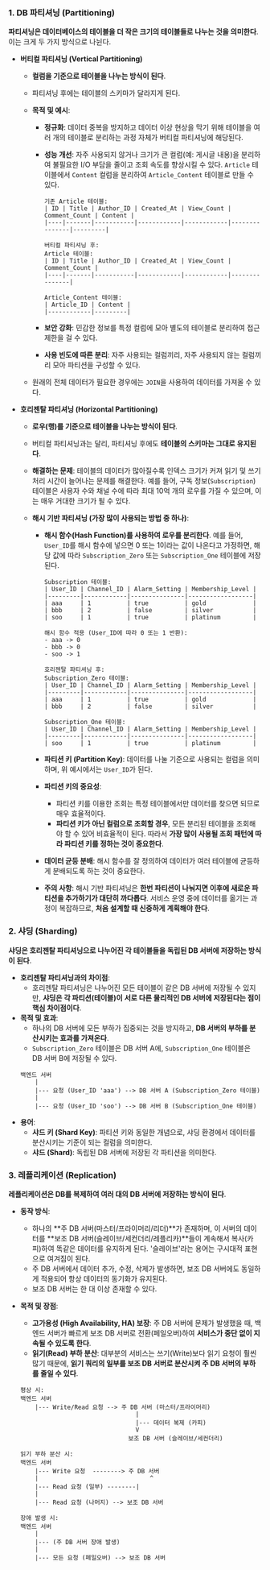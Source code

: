 ### 1. DB 파티셔닝 (Partitioning)

**파티셔닝은 데이터베이스의 테이블을 더 작은 크기의 테이블들로 나누는 것을 의미한다**. 이는 크게 두 가지 방식으로 나뉜다.

- **버티컬 파티셔닝 (Vertical Partitioning)**

  - **컬럼을 기준으로 테이블을 나누는 방식이 된다**.
  - 파티셔닝 후에는 테이블의 스키마가 달라지게 된다.
  - **목적 및 예시**:

    - **정규화**: 데이터 중복을 방지하고 데이터 이상 현상을 막기 위해 테이블을 여러 개의 테이블로 분리하는 과정 자체가 버티컬 파티셔닝에 해당된다.
    - **성능 개선**: 자주 사용되지 않거나 크기가 큰 컬럼(예: 게시글 내용)을 분리하여 불필요한 I/O 부담을 줄이고 조회 속도를 향상시킬 수 있다. `Article` 테이블에서 `Content` 컬럼을 분리하여 `Article_Content` 테이블로 만들 수 있다.

      ```
      기존 Article 테이블:
      | ID | Title | Author_ID | Created_At | View_Count | Comment_Count | Content |
      |----|-------|-----------|------------|------------|---------------|---------|

      버티컬 파티셔닝 후:
      Article 테이블:
      | ID | Title | Author_ID | Created_At | View_Count | Comment_Count |
      |----|-------|-----------|------------|------------|---------------|

      Article_Content 테이블:
      | Article_ID | Content |
      |------------|---------|
      ```

    - **보안 강화**: 민감한 정보를 특정 컬럼에 모아 별도의 테이블로 분리하여 접근 제한을 걸 수 있다.
    - **사용 빈도에 따른 분리**: 자주 사용되는 컬럼끼리, 자주 사용되지 않는 컬럼끼리 모아 파티션을 구성할 수 있다.

  - 원래의 전체 데이터가 필요한 경우에는 `JOIN`을 사용하여 데이터를 가져올 수 있다.

- **호리젠탈 파티셔닝 (Horizontal Partitioning)**

  - **로우(행)를 기준으로 테이블을 나누는 방식이 된다**.
  - 버티컬 파티셔닝과는 달리, 파티셔닝 후에도 **테이블의 스키마는 그대로 유지된다**.
  - **해결하는 문제**: 테이블의 데이터가 많아질수록 인덱스 크기가 커져 읽기 및 쓰기 처리 시간이 늘어나는 문제를 해결한다. 예를 들어, 구독 정보(`Subscription`) 테이블은 사용자 수와 채널 수에 따라 최대 10억 개의 로우를 가질 수 있으며, 이는 매우 거대한 크기가 될 수 있다.
  - **해시 기반 파티셔닝 (가장 많이 사용되는 방법 중 하나)**:

    - **해시 함수(Hash Function)를 사용하여 로우를 분리한다**. 예를 들어, `User_ID`를 해시 함수에 넣으면 0 또는 1이라는 값이 나온다고 가정하면, 해당 값에 따라 `Subscription_Zero` 또는 `Subscription_One` 테이블에 저장된다.

      ```
      Subscription 테이블:
      | User_ID | Channel_ID | Alarm_Setting | Membership_Level |
      |---------|------------|---------------|------------------|
      | aaa     | 1          | true          | gold             |
      | bbb     | 2          | false         | silver           |
      | soo     | 1          | true          | platinum         |

      해시 함수 적용 (User_ID에 따라 0 또는 1 반환):
      - aaa -> 0
      - bbb -> 0
      - soo -> 1

      호리젠탈 파티셔닝 후:
      Subscription_Zero 테이블:
      | User_ID | Channel_ID | Alarm_Setting | Membership_Level |
      |---------|------------|---------------|------------------|
      | aaa     | 1          | true          | gold             |
      | bbb     | 2          | false         | silver           |

      Subscription_One 테이블:
      | User_ID | Channel_ID | Alarm_Setting | Membership_Level |
      |---------|------------|---------------|------------------|
      | soo     | 1          | true          | platinum         |
      ```

    - **파티션 키 (Partition Key)**: 데이터를 나눌 기준으로 사용되는 컬럼을 의미하며, 위 예시에서는 `User_ID`가 된다.
    - **파티션 키의 중요성**:
      - 파티션 키를 이용한 조회는 특정 테이블에서만 데이터를 찾으면 되므로 매우 효율적이다.
      - **파티션 키가 아닌 컬럼으로 조회할 경우**, 모든 분리된 테이블을 조회해야 할 수 있어 비효율적이 된다. 따라서 **가장 많이 사용될 조회 패턴에 따라 파티션 키를 정하는 것이 중요한다**.
    - **데이터 균등 분배**: 해시 함수를 잘 정의하여 데이터가 여러 테이블에 균등하게 분배되도록 하는 것이 중요한다.
    - **주의 사항**: 해시 기반 파티셔닝은 **한번 파티션이 나눠지면 이후에 새로운 파티션을 추가하기가 대단히 까다롭다**. 서비스 운영 중에 데이터를 옮기는 과정이 복잡하므로, **처음 설계할 때 신중하게 계획해야 한다**.

### 2. 샤딩 (Sharding)

**샤딩은 호리젠탈 파티셔닝으로 나누어진 각 테이블들을 독립된 DB 서버에 저장하는 방식이 된다**.

- **호리젠탈 파티셔닝과의 차이점**:
  - 호리젠탈 파티셔닝은 나누어진 모든 테이블이 같은 DB 서버에 저장될 수 있지만, **샤딩은 각 파티션(테이블)이 서로 다른 물리적인 DB 서버에 저장된다는 점이 핵심 차이점이다**.
- **목적 및 효과**:
  - 하나의 DB 서버에 모든 부하가 집중되는 것을 방지하고, **DB 서버의 부하를 분산시키는 효과를 가져온다**.
  - `Subscription_Zero` 테이블은 DB 서버 A에, `Subscription_One` 테이블은 DB 서버 B에 저장될 수 있다.
  ```
  백엔드 서버
      |
      |--- 요청 (User_ID 'aaa') --> DB 서버 A (Subscription_Zero 테이블)
      |
      |--- 요청 (User_ID 'soo') --> DB 서버 B (Subscription_One 테이블)
  ```
- **용어**:
  - **샤드 키 (Shard Key)**: 파티션 키와 동일한 개념으로, 샤딩 환경에서 데이터를 분산시키는 기준이 되는 컬럼을 의미한다.
  - **샤드 (Shard)**: 독립된 DB 서버에 저장된 각 파티션을 의미한다.

### 3. 레플리케이션 (Replication)

**레플리케이션은 DB를 복제하여 여러 대의 DB 서버에 저장하는 방식이 된다**.

- **동작 방식**:
  - 하나의 **주 DB 서버(마스터/프라이머리/리더)**가 존재하며, 이 서버의 데이터를 **보조 DB 서버(슬레이브/세컨더리/레플리카)**들이 계속해서 복사(카피)하여 똑같은 데이터를 유지하게 된다. '슬레이브'라는 용어는 구시대적 표현으로 여겨짐이 된다.
  - 주 DB 서버에서 데이터 추가, 수정, 삭제가 발생하면, 보조 DB 서버에도 동일하게 적용되어 항상 데이터의 동기화가 유지된다.
  - 보조 DB 서버는 한 대 이상 존재할 수 있다.
- **목적 및 장점**:

  - **고가용성 (High Availability, HA) 보장**: 주 DB 서버에 문제가 발생했을 때, 백엔드 서버가 빠르게 보조 DB 서버로 전환(페일오버)하여 **서비스가 중단 없이 지속될 수 있도록 한다**.
  - **읽기(Read) 부하 분산**: 대부분의 서비스는 쓰기(Write)보다 읽기 요청이 훨씬 많기 때문에, **읽기 쿼리의 일부를 보조 DB 서버로 분산시켜 주 DB 서버의 부하를 줄일 수 있다**.

  ```
  평상 시:
  백엔드 서버
      |--- Write/Read 요청 --> 주 DB 서버 (마스터/프라이머리)
                                  |
                                  |--- 데이터 복제 (카피)
                                  V
                                보조 DB 서버 (슬레이브/세컨더리)

  읽기 부하 분산 시:
  백엔드 서버
      |--- Write 요청  --------> 주 DB 서버
      |                               ^
      |--- Read 요청 (일부) --------|
      |
      |--- Read 요청 (나머지) --> 보조 DB 서버

  장애 발생 시:
  백엔드 서버
      |
      |--- (주 DB 서버 장애 발생)
      |
      |--- 모든 요청 (페일오버) --> 보조 DB 서버
  ```
